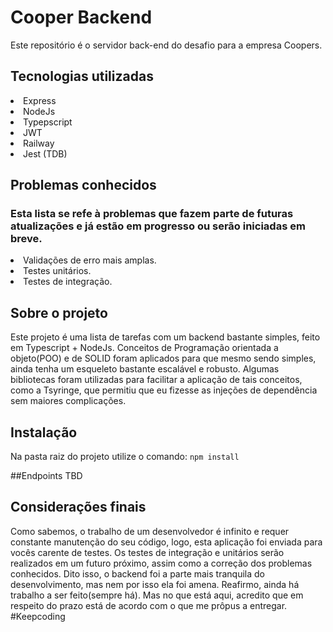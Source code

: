 # Cooper Backend
Este repositório é o servidor back-end do desafio para a empresa Coopers.

## Tecnologias utilizadas
<li>Express</li>
<li>NodeJs</li>
<li>Typepscript</li>
<li>JWT</li>
<li>Railway</li>
<li>Jest (TDB)</li>

## Problemas conhecidos
### Esta lista se refe à problemas que fazem parte de futuras atualizações e já estão em progresso ou serão iniciadas em breve.
<li>Validações de erro mais amplas.</li>
<li>Testes unitários.</li>
<li>Testes de integração.</li>


## Sobre o projeto
Este projeto é uma lista de tarefas com um backend bastante simples, feito em Typescript + NodeJs. Conceitos de Programação orientada a objeto(POO) e de SOLID foram aplicados para que mesmo sendo simples, ainda tenha um esqueleto bastante escalável e robusto. Algumas bibliotecas foram utilizadas para facilitar a aplicação de tais conceitos, como a Tsyringe, que permitiu que eu fizesse as injeções de dependência sem maiores complicações.

## Instalação
Na pasta raiz do projeto utilize o comando: ```npm install```

##Endpoints
TBD

## Considerações finais
Como sabemos, o trabalho de um desenvolvedor é infinito e requer constante manutenção do seu código, logo, esta aplicação foi enviada para vocês carente de testes. Os testes de integração e unitários serão realizados em um futuro próximo, assim como a correção dos problemas conhecidos. Dito isso, o backend foi a parte mais tranquila do desenvolvimento, mas nem por isso ela foi amena. Reafirmo, ainda há trabalho a ser feito(sempre há). Mas no que está aqui, acredito que em respeito do prazo está de acordo com o que me prôpus a entregar. #Keepcoding
